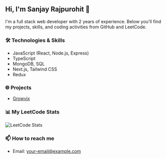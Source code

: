 ## Hi, I'm Sanjay Rajpurohit 👋

I'm a full stack web developer with 2 years of experience. Below you'll find my projects, skills, and coding activities from GitHub and LeetCode.

### 🛠️ Technologies & Skills
- JavaScript (React, Node.js, Express)
- TypeScript
- MongoDB, SQL
- Next.js, Tailwind CSS
- Redux

### 🌐 Projects
- [Growvix](https://github.com/sanjay123/growvix)

### 📊 My LeetCode Stats
![LeetCode Stats](https://leetcard.jacoblin.cool/MrSanjayRaj/)

### 📫 How to reach me
- Email: your-email@example.com
